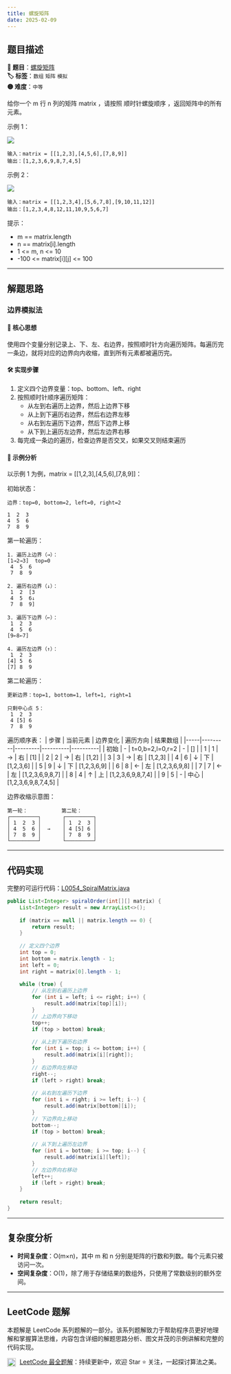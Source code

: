 ```yaml
---
title: 螺旋矩阵
date: 2025-02-09
---
```


## 题目描述

**🔗 题目**：[螺旋矩阵](https://leetcode.cn/problems/spiral-matrix/)  
**🏷️ 标签**：`数组` `矩阵` `模拟`  
**🟡 难度**：`中等`  

给你一个 m 行 n 列的矩阵 matrix ，请按照 顺时针螺旋顺序 ，返回矩阵中的所有元素。

示例 1：

![](https://assets.leetcode.com/uploads/2020/11/13/spiral1.jpg)

```
输入：matrix = [[1,2,3],[4,5,6],[7,8,9]]
输出：[1,2,3,6,9,8,7,4,5]
```

示例 2：

![](https://assets.leetcode.com/uploads/2020/11/13/spiral.jpg)

```
输入：matrix = [[1,2,3,4],[5,6,7,8],[9,10,11,12]]
输出：[1,2,3,4,8,12,11,10,9,5,6,7]
```

提示：
- m == matrix.length
- n == matrix[i].length
- 1 <= m, n <= 10
- -100 <= matrix[i][j] <= 100

---

## 解题思路
### 边界模拟法

#### 📝 核心思想
使用四个变量分别记录上、下、左、右边界，按照顺时针方向遍历矩阵。每遍历完一条边，就将对应的边界向内收缩，直到所有元素都被遍历完。

#### 🛠️ 实现步骤
1. 定义四个边界变量：top、bottom、left、right
2. 按照顺时针顺序遍历矩阵：
   - 从左到右遍历上边界，然后上边界下移
   - 从上到下遍历右边界，然后右边界左移
   - 从右到左遍历下边界，然后下边界上移
   - 从下到上遍历左边界，然后左边界右移
3. 每完成一条边的遍历，检查边界是否交叉，如果交叉则结束遍历

#### 🧩 示例分析
以示例 1 为例，matrix = [[1,2,3],[4,5,6],[7,8,9]]：

初始状态：
```
边界：top=0, bottom=2, left=0, right=2

1  2  3
4  5  6
7  8  9
```

第一轮遍历：
```
1. 遍历上边界（→）：
[1→2→3]  top=0
 4  5  6
 7  8  9

2. 遍历右边界（↓）：
 1  2  [3
 4  5  6↓
 7  8  9]

3. 遍历下边界（←）：
 1  2  3
 4  5  6
[9←8←7]

4. 遍历左边界（↑）：
 1  2  3
[4] 5  6
[7] 8  9
```

第二轮遍历：
```
更新边界：top=1, bottom=1, left=1, right=1

只剩中心点 5：
 1  2  3
 4 [5] 6
 7  8  9
```

遍历顺序表：
| 步骤 | 当前元素 | 边界变化 | 遍历方向 | 结果数组 |
|-----|---------|---------|----------|----------|
| 初始 | - | t=0,b=2,l=0,r=2 | - | [] |
| 1 | 1 | → | 右 | [1] |
| 2 | 2 | → | 右 | [1,2] |
| 3 | 3 | → | 右 | [1,2,3] |
| 4 | 6 | ↓ | 下 | [1,2,3,6] |
| 5 | 9 | ↓ | 下 | [1,2,3,6,9] |
| 6 | 8 | ← | 左 | [1,2,3,6,9,8] |
| 7 | 7 | ← | 左 | [1,2,3,6,9,8,7] |
| 8 | 4 | ↑ | 上 | [1,2,3,6,9,8,7,4] |
| 9 | 5 | - | 中心 | [1,2,3,6,9,8,7,4,5] |

边界收缩示意图：
```
第一轮：           第二轮：
┌─────────┐       ┌─────────┐
│ 1  2  3 │       │ 1  2  3 │
│ 4  5  6 │  →    │ 4 [5] 6 │
│ 7  8  9 │       │ 7  8  9 │
└─────────┘       └─────────┘
```

---

## 代码实现

完整的可运行代码：[L0054_SpiralMatrix.java](../src/main/java/L0054_SpiralMatrix.java)

```java
public List<Integer> spiralOrder(int[][] matrix) {
    List<Integer> result = new ArrayList<>();
    
    if (matrix == null || matrix.length == 0) {
        return result;
    }
    
    // 定义四个边界
    int top = 0;
    int bottom = matrix.length - 1;
    int left = 0;
    int right = matrix[0].length - 1;
    
    while (true) {
        // 从左到右遍历上边界
        for (int i = left; i <= right; i++) {
            result.add(matrix[top][i]);
        }
        // 上边界向下移动
        top++;
        if (top > bottom) break;
        
        // 从上到下遍历右边界
        for (int i = top; i <= bottom; i++) {
            result.add(matrix[i][right]);
        }
        // 右边界向左移动
        right--;
        if (left > right) break;
        
        // 从右到左遍历下边界
        for (int i = right; i >= left; i--) {
            result.add(matrix[bottom][i]);
        }
        // 下边界向上移动
        bottom--;
        if (top > bottom) break;
        
        // 从下到上遍历左边界
        for (int i = bottom; i >= top; i--) {
            result.add(matrix[i][left]);
        }
        // 左边界向右移动
        left++;
        if (left > right) break;
    }
    
    return result;
}
```

---

## 复杂度分析

- **时间复杂度**：O(m×n)，其中 m 和 n 分别是矩阵的行数和列数。每个元素只被访问一次。
- **空间复杂度**：O(1)，除了用于存储结果的数组外，只使用了常数级别的额外空间。

---

## LeetCode 题解

本题解是 LeetCode 系列题解的一部分。该系列题解致力于帮助程序员更好地理解和掌握算法思维，内容包含详细的解题思路分析、图文并茂的示例讲解和完整的代码实现。

<img src="https://github.githubassets.com/images/modules/logos_page/GitHub-Mark.png" alt="GitHub" width="20" style="vertical-align: middle; margin-right: 5px"> [LeetCode 最全题解](https://github.com/LjyYano/LeetCode)：持续更新中，欢迎 Star ⭐️ 关注，一起探讨算法之美。 